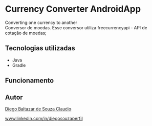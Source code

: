 # Currency Converter AndroidApp
 Converting one currency to another 
</br>
Conversor de moedas.
Esse conversor utiliza freecurrencyapi - API de cotação de moedas;

## Tecnologias utilizadas
- Java
- Gradle

## Funcionamento
<!-- ![Endpoint Get](https://github.com/SouzaDiegoCl/workshop-springboot3-jpa/blob/main/assets/endpoint_users_get.png) -->



## Autor
 [Diego Baltazar de Souza Claudio](https://github.com/SouzaDiegoCl)

www.linkedin.com/in/diegosouzaperfil


